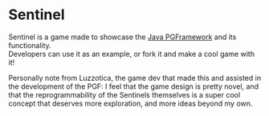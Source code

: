 # Sentinel
Sentinel is a game made to showcase the [Java PGFramework](https://github.com/P2LGames/PGFramework) and its functionality.  
Developers can use it as an example, or fork it and make a cool game with it!  

Personally note from Luzzotica, the game dev that made this and assisted in the development of the PGF: I feel that the game design is pretty novel, and that the reprogrammability of the Sentinels themselves is a super cool concept that deserves more exploration, and more ideas beyond my own.